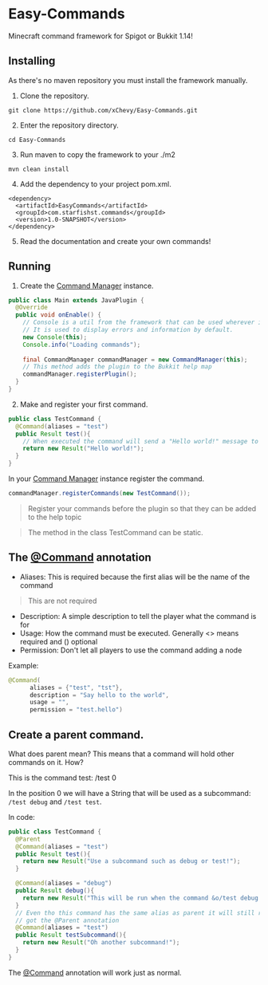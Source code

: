 # Easy-Commands
Minecraft command framework for Spigot or Bukkit 1.14!

## Installing

As there's no maven repository you must install the framework manually.

1. Clone the repository.

```
git clone https://github.com/xChevy/Easy-Commands.git
```

2. Enter the repository directory.

```
cd Easy-Commands
```

3. Run maven to copy the framework to your ./m2

```
mvn clean install
```

4. Add the dependency to your project pom.xml.

```
<dependency>
  <artifactId>EasyCommands</artifactId>
  <groupId>com.starfishst.commands</groupId>
  <version>1.0-SNAPSHOT</version>
</dependency>
```
5. Read the documentation and create your own commands!

## Running

1. Create the [Command Manager](https://github.com/xChevy/Easy-Commands/blob/master/src/main/java/com/starfishst/commands/CommandManager.java) instance.

```java
public class Main extends JavaPlugin {
  @Override
  public void onEnable() {
    // Console is a util from the framework that can be used wherever in the plugin.
    // It is used to display errors and information by default.
    new Console(this);
    Console.info("Loading commands");
    
    final CommandManager commandManager = new CommandManager(this);
    // This method adds the plugin to the Bukkit help map
    commandManager.registerPlugin();
  }
}
```
2. Make and register your first command.

``` java
public class TestCommand {
  @Command(aliases = "test")
  public Result test(){
    // When executed the command will send a "Hello world!" message to the sender
    return new Result("Hello world!");
  }
}
```  
In your [Command Manager](https://github.com/xChevy/Easy-Commands/blob/master/src/main/java/com/starfishst/commands/CommandManager.java) instance register the command.

``` java
commandManager.registerCommands(new TestCommand());
```

> Register your commands before the plugin so that they can be added to the help topic

> The method in the class TestCommand can be static.

## The [@Command](https://github.com/xChevy/Easy-Commands/blob/master/src/main/java/com/starfishst/commands/annotations/Command.java) annotation

- Aliases: This is required because the first alias will be the name of the command
> This are not required
- Description: A simple description to tell the player what the command is for
- Usage: How the command must be executed. Generally <> means required and () optional
- Permission: Don't let all players to use the command adding a node

Example: 

```java
@Command(
      aliases = {"test", "tst"},
      description = "Say hello to the world",
      usage = "",
      permission = "test.hello")
```

## Create a parent command.
What does parent mean? This means that a command will hold other commands on it. How?

This is the command test: /test 0

In the position 0 we will have a String that will be used as a subcommand: `/test debug` and `/test test`.

In code:

```java
public class TestCommand {
  @Parent
  @Command(aliases = "test")
  public Result test(){
    return new Result("Use a subcommand such as debug or test!");
  }

  @Command(aliases = "debug")
  public Result debug(){
    return new Result("This will be run when the command &o/test debug &ris sent!");
  }
  // Even tho this command has the same alias as parent it will still run as the first one's
  // got the @Parent annotation
  @Command(aliases = "test")
  public Result testSubcommand(){
    return new Result("Oh another subcommand!");
  }
}
```

The [@Command](https://github.com/xChevy/Easy-Commands/blob/master/src/main/java/com/starfishst/commands/annotations/Command.java) annotation will work just as normal.
